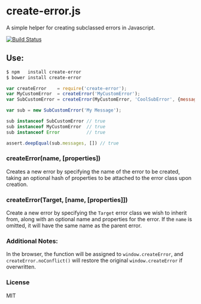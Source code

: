 create-error.js
===============

A simple helper for creating subclassed errors in Javascript.

[![Build Status](https://travis-ci.org/tgriesser/create-error.png)](https://travis-ci.org/tgriesser/create-error)

## Use:

```bash
$ npm   install create-error
$ bower install create-error
```

```js
var createError    = require('create-error');
var MyCustomError  = createError('MyCustomError');
var SubCustomError = createError(MyCustomError, 'CoolSubError', {messages: []});

var sub = new SubCustomError('My Message');

sub instanceof SubCustomError // true
sub instanceof MyCustomError  // true
sub instanceof Error          // true

assert.deepEqual(sub.messages, []) // true
```

### createError(name, [properties])

Creates a new error by specifying the name of the error to be created,
taking an optional hash of properties to be attached to the error class
upon creation.

### createError(Target, [name, [properties]])

Create a new error by specifying the `Target` error class we wish to inherit from,
along with an optional name and properties for the error. If the `name` is omitted,
it will have the same name as the parent error.

### Additional Notes:

In the browser, the function will be assigned to `window.createError`,
and `createError.noConflict()` will restore the original `window.createError`
if overwritten.

### License

MIT
